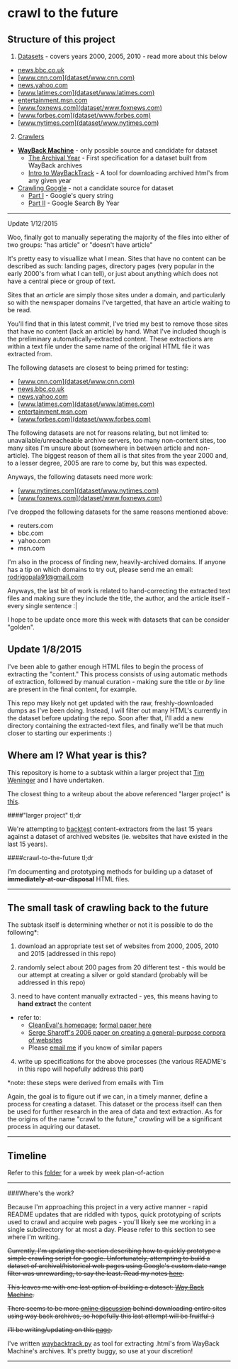 crawl to the future
===================

Structure of this project
-------------------------

1. [Datasets](dataset) - covers years 2000, 2005, 2010 - read more about this below
  * [news.bbc.co.uk](dataset/news.bbc.co.uk)
  * [www.cnn.com](dataset/www.cnn.com)
  * [news.yahoo.com](dataset/news.yahoo.com)
  * [www.latimes.com](dataset/www.latimes.com)
  * [entertainment.msn.com](dataset/entertainment.msn.com)
  * [www.foxnews.com](dataset/www.foxnews.com)
  * [www.forbes.com](dataset/www.forbes.com)
  * [www.nytimes.com](dataset/www.nytimes.com)
2. [Crawlers](crawlers)
  * [**WayBack Machine**](crawlers/Way-Back) - only possible source and candidate for dataset
    * [The Archival Year](crawlers/Way-Back#the-archival-year) - First specification for a dataset built from WayBack archives
    * [Intro to WayBackTrack](crawlers/Way-Back#intro-to-waybacktrack) - A tool for downloading archived html's from any given year
  * [Crawling Google](crawlers/Crawling-Google) - not a candidate source for dataset
    * [Part I](crawlers/Crawling-Google/README.md#part-i)  - Google's query string
    * [Part II](crawlers/Crawling-Google/README.md#part-ii) - Google Search By Year

---

Update 1/12/2015

Woo, finally got to manually seperating the majority of the files into either of two groups: "has article" or "doesn't have article"

It's pretty easy to visuallize what I mean. Sites that have no content can be described as such: landing pages, directory pages
(very popular in the early 2000's from what I can tell), or just about anything which does not have a central piece or group of text.

Sites that an *article* are simply those sites under a domain, and particularly so with the newspaper domains I've targetted, that have
an article waiting to be read.

You'll find that in this latest commit, I've tried my best to remove those sites that have no content (lack an article) by hand. What I've included
though is the preliminary automatically-extracted content. These extractions are within a text file under the same name of the original
HTML file it was extracted from.

The following datasets are closest to being primed for testing:

  * [www.cnn.com](dataset/www.cnn.com)
  * [news.bbc.co.uk](dataset/news.bbc.co.uk)
  * [news.yahoo.com](dataset/news.yahoo.com)
  * [www.latimes.com](dataset/www.latimes.com)
  * [entertainment.msn.com](dataset/entertainment.msn.com)
  * [www.forbes.com](dataset/www.forbes.com)
  
The following datasets are not for reasons relating, but not limited to: unavailable/unreacheable archive servers, too many non-content
sites, too many sites I'm unsure about (somewhere in between article and non-article). The biggest reason of them all is that
sites from the year 2000 and, to a lesser degree, 2005 are rare to come by, but this was expected.

Anyways, the following datasets need more work:

* [www.nytimes.com](dataset/www.nytimes.com)
* [www.foxnews.com](dataset/www.foxnews.com)

I've dropped the following datasets for the same reasons mentioned above:

* reuters.com
* bbc.com
* yahoo.com
* msn.com

I'm also in the process of finding new, heavily-archived domains. If anyone has a tip on which domains to try out, please send me an
email: rodrigopala91@gmail.com

Anyways, the last bit of work is related to hand-correcting the extracted text files and making sure they include the title, the author,
and the article itself - every single sentence :|

I hope to be update once more this week with datasets that can be consider "golden". 

Update 1/8/2015
---------------

I've been able to gather enough HTML files to begin the process of extracting the "content." 
This process consists of using automatic methods of extraction, followed by manual curation -
making sure the title or *by <author>* line are present in the final content, for example. 

This repo may likely not get updated with the raw, freshly-downloaded dumps as I've been doing. Instead, 
I will filter out many HTML's currently in the dataset before updating the repo. Soon after that, I'll add
a new directory containing the extracted-text files, and finally we'll be that much closer to starting 
our experiments :)


Where am I? What year is this?
------------------------------

This repository is home to a subtask within a larger project that [Tim Weninger](http://www3.nd.edu/~tweninge/) and I have undertaken.

The closest thing to a writeup about the above referenced "larger project" is
[this](https://github.com/rodricios/eatiht#123114).

####"larger project" tl;dr

We're attempting to [backtest](http://en.wikipedia.org/wiki/Backtesting)
content-extractors from the last 15 years against a dataset of archived
websites (ie. websites that have existed in the last 15 years).

####crawl-to-the-future tl;dr

I'm documenting and prototyping methods for building up a dataset of
**immediately-at-our-disposal** HTML files.

---

The small task of crawling back to the future
---------------------------------------------

The subtask itself is determining whether or not it is possible to do the following*:

1. download an appropriate test set of websites from 2000, 2005, 2010 and 2015
(addressed in this repo)

2. randomly select about 200 pages from 20 different test - this would be our attempt
at creating a silver or gold standard (probably will be addressed in this repo)

3. need to have content manually extracted - yes, this means having to **hand extract** the content
  * refer to:
    * [CleanEval's homepage](http://cleaneval.sigwac.org.uk/); [formal paper here](http://cleaneval.sigwac.org.uk/lrec08-cleaneval.pdf)
    * [Serge Sharoff's 2006 paper on creating a general-purpose corpora of websites](http://www.comp.leeds.ac.uk/ssharoff/publications/wacky-paper.pdf)
    * Please [email me](rodrigopala91@gmail.com) if you know of similar papers

4. write up specifications for the above processes (the various README's
in this repo will hopefully address this part)

*note: these steps were derived from emails with Tim

Again, the goal is to figure out if we can, in a timely manner, define a process for
creating a dataset. This dataset or the process itself can then be used for further
research in the area of data and text extraction. As for the origins of the name
"crawl to the future," *crawling* will be a significant process in aquiring our dataset.

---

Timeline
--------

Refer to this [folder](https://github.com/rodricios/crawl-to-the-future/tree/master/timelines)
for a week by week plan-of-action


---

###Where's the work?

Because I'm approaching this project in a very active manner - rapid
README updates that are riddled with typos, quick prototyping of scripts
used to crawl and acquire web pages - you'll likely see me working in a
single subdirectory for at most a day. Please refer to this section to see where
I'm writing.

~~Currently, I'm updating the section describing how to quickly prototype a
simple crawling script for google. Unfortunately, attempting to build a dataset
of archival/historical web pages using Google's custom date range filter was
unrewarding, to say the least. Read my notes [here](crawlers/Crawling-Google#bitter-sweet-conclusion).~~

~~This leaves me with one last option of building a dataset: [Way Back Machine](https://archive.org/web/).~~

~~There seems to be more [online discussion](http://superuser.com/questions/828907/how-to-download-a-website-from-the-archive-org-wayback-machine)
behind downloading entire sites using way back archives, so hopefully this last attempt will be fruitful :)~~

~~I'll be writing/updating on this [page](crawlers/Way-Back).~~

I've written [waybacktrack.py](crawlers/Way-Back/waybacktrack.py) as tool
for extracting .html's from WayBack Machine's archives. It's pretty buggy,
so use at your discretion!

---
